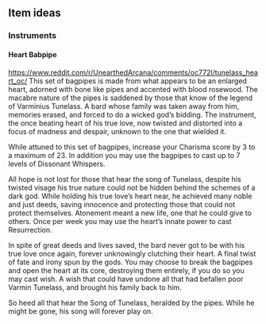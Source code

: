 ## Item ideas

### Instruments
#### Heart Babpipe
https://www.reddit.com/r/UnearthedArcana/comments/oc772l/tunelass_heart_oc/
This set of bagpipes is made from what appears to be an enlarged heart, adorned with bone like pipes and accented with blood rosewood. The macabre nature of the pipes is saddened by those that know of the legend of Varminius Tunelass. A bard whose family was taken away from him, memories erased, and forced to do a wicked god’s bidding. The instrument, the once beating heart of his true love, now twisted and distorted into a focus of madness and despair, unknown to the one that wielded it.

While attuned to this set of bagpipes, increase your Charisma score by 3 to a maximum of 23. In addition you may use the bagpipes to cast up to 7 levels of Dissonant Whispers.

All hope is not lost for those that hear the song of Tunelass, despite his twisted visage his true nature could not be hidden behind the schemes of a dark god. While holding his true love’s heart near, he achieved many noble and just deeds, saving innocence and protecting those that could not protect themselves. Atonement meant a new life, one that he could give to others. Once per week you may use the heart’s innate power to cast Resurrection.

In spite of great deeds and lives saved, the bard never got to be with his true love once again, forever unknowingly clutching their heart. A final twist of fate and irony spun by the gods. You may choose to break the bagpipes and open the heart at its core, destroying them entirely, if you do so you may cast wish. A wish that could have undone all that had befallen poor Varmin Tunelass, and brought his family back to him.

So heed all that hear the Song of Tunelass, heralded by the pipes. While he might be gone, his song will forever play on.
